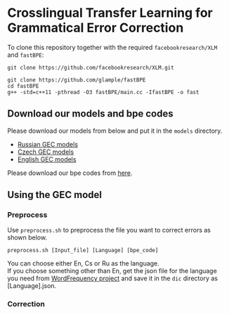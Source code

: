 # Crosslingual Transfer Learning for Grammatical Error Correction
To clone this repository together with the required `facebookresearch/XLM` and `fastBPE`:
```
git clone https://github.com/facebookresearch/XLM.git
```
```
git clone https://github.com/glample/fastBPE
cd fastBPE
g++ -std=c++11 -pthread -O3 fastBPE/main.cc -IfastBPE -o fast
```
## Download our models and bpe codes
Please download our models from below and put it in the `models` directory.
- [Russian GEC models](https://drive.google.com/file/d/1BGhW9nz4W15tEMBuEJtRnggvLiYPhDPP/view?usp=sharing)
- [Czech GEC models](https://drive.google.com/file/d/19cW5gey5xvX36gsvWpxbPZZU5PizEH-w/view?usp=sharing)
- [English GEC models](https://drive.google.com/file/d/1DdKlxV7xKGYH-9zELfdj-bHsft8ePLh2/view?usp=sharing)

Please download our bpe codes from [here](https://drive.google.com/file/d/1pNJd2n0qKeLwcD5d8OfCUWuGeahQr8HM/view?usp=sharing).

## Using the GEC model
### Preprocess
Use `preprocess.sh` to preprocess the file you want to correct errors as shown below.
```
preprocess.sh [Input_file] [Language] [bpe_code]
```
You can choose either En, Cs or Ru as the language.  
If you choose something other than En, get the json file for the language you need from [WordFrequency project](https://github.com/hermitdave/FrequencyWords) and save it in the `dic` directory as [Language].json.

### Correction
